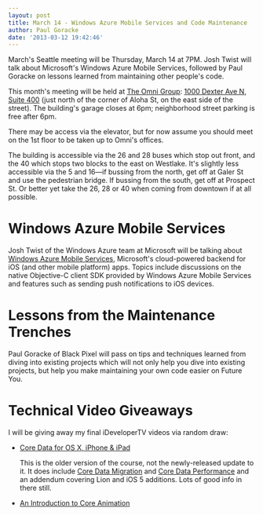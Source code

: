 ```yaml
---
layout: post
title: March 14 - Windows Azure Mobile Services and Code Maintenance
author: Paul Goracke
date: '2013-03-12 19:42:46'
---
```


March's Seattle meeting will be Thursday, March 14 at 7PM. Josh Twist will talk about Microsoft's Windows Azure Mobile Services, followed by Paul Goracke on lessons learned from maintaining other people's code.

This month's meeting will be held at [The Omni Group](http://www.omnigroup.com/): [1000 Dexter Ave N, Suite 400](http://goo.gl/maps/j0Rxc) (just north of the corner of Aloha St, on the east side of the street). The building's garage closes at 6pm; neighborhood street parking is free after 6pm.

There may be access via the elevator, but for now assume you should meet on the 1st floor to be taken up to Omni's offices.

The building is accessible via the 26 and 28 buses which stop out front, and the 40 which stops two blocks to the east on Westlake. It's slightly less accessible via the 5 and 16—if bussing from the north, get off at Galer St and use the pedestrian bridge. If bussing from the south, get off at Prospect St. Or better yet take the 26, 28 or 40 when coming from downtown if at all possible.


# Windows Azure Mobile Services

Josh Twist of the Windows Azure team at Microsoft will be talking about [Windows Azure Mobile Services](http://www.windowsazure.com/en-us/develop/mobile/), Microsoft's cloud-powered backend for iOS (and other mobile platform) apps. Topics include discussions on the native Objective-C client SDK provided by Windows Azure Mobile Services and features such as sending push notifications to iOS devices.

# Lessons from the Maintenance Trenches

Paul Goracke of Black Pixel will pass on tips and techniques learned from diving into existing projects which will not only help you dive into existing projects, but help you make maintaining your own code easier on Future You.

# Technical Video Giveaways

I will be giving away my final iDeveloperTV videos via random draw: 

* [Core Data for OS X, iPhone & iPad](http://ideveloper.tv/video/autolayoutcourse.html)

	This is the older version of the course, not the newly-released update to it. It does include [Core Data Migration](http://ideveloper.tv/video/coredatamigrationcourse.html) and [Core Data Performance](http://ideveloper.tv/video/coredataperformancecourse.html) and an addendum covering Lion and iOS 5 additions. Lots of good info in there still.
	
* [An Introduction to Core Animation](http://ideveloper.tv/video/coreanimationcourse.html)


